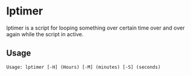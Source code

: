# lptimer
lptimer is a script for looping something over certain time over and over again while the script in active.

## Usage
`Usage: lptimer [-H] (Hours) [-M] (minutes) [-S] (seconds)`
